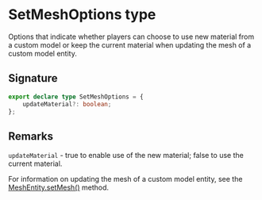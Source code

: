 # SetMeshOptions type

Options that indicate whether players can choose to use new material from a custom model or keep the current material when updating the mesh of a custom model entity.

## Signature

```typescript
export declare type SetMeshOptions = {
    updateMaterial?: boolean;
};
```

## Remarks

`updateMaterial` - true to enable use of the new material; false to use the current material.

For information on updating the mesh of a custom model entity, see the [MeshEntity.setMesh()](https://developers.meta.com/horizon-worlds/reference/2.0.0/core_meshentity#setmesh) method.